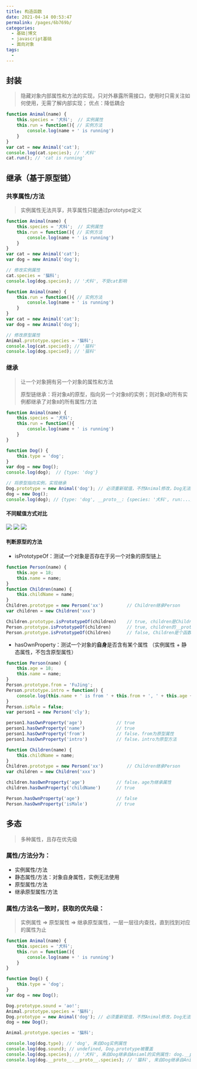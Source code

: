 ```yaml
---
title: 构造函数
date: 2021-04-14 00:53:47
permalink: /pages/6b769b/
categories:
  - 基础|博文
  - javascript基础
  - 面向对象
tags:
  -
---
```


## 封装
> 隐藏对象内部属性和方法的实现，只对外暴露所需接口，使用时只需关注如何使用，无需了解内部实现；
> 优点：降低耦合

```js
function Animal(name) {
    this.species = '犬科';  // 实例属性
    this.run = function(){ // 实例方法
        console.log(name + ' is running')
    }
}
var cat = new Animal('cat');
console.log(cat.species); // '犬科'
cat.run(); // 'cat is running'
```

## 继承（基于原型链）

### 共享属性/方法
> 实例属性无法共享，共享属性只能通过prototype定义

```js
function Animal(name) {
    this.species = '犬科';  // 实例属性
    this.run = function(){ // 实例方法
        console.log(name + ' is running')
    }
}
var cat = new Animal('cat');
var dog = new Animal('dog');

// 修改实例属性
cat.species = '猫科';
console.log(dog.species); // '犬科', 不受cat影响
```

```js
function Animal(name) {
    this.run = function(){ // 实例方法
        console.log(name + ' is running')
    }
}
var cat = new Animal('cat');
var dog = new Animal('dog');

// 修改原型属性
Animal.prototype.species = '猫科';
console.log(cat.specied); // '猫科'
console.log(dog.specied); // '猫科'
```

### 继承
> 让一个对象拥有另一个对象的属性和方法
>
> 原型链继承：将对象`A`的原型，指向另一个对象`B`的实例；则对象`A`的所有实例都继承了对象`B`的所有属性/方法


```js
function Animal(name) {
    this.species = '犬科';
    this.run = function(){
        console.log(name + ' is running')
    }
}

function Dog() {
    this.type = 'dog';
}
var dog = new Dog();
console.log(dog);  // {type: 'dog'}

// 将原型指向实例，实现继承
Dog.prototype = new Animal('dog'); // 必须重新赋值，不然Animal修改，Dog无法继承。dog需要重新赋值
dog = new Dog();
console.log(dog); // {type: 'dog', __proto__: {species: '犬科', run:...}}
```

#### 不同赋值方式对比
![](../../../.vuepress/public/assets/web/QQ20210416-003133@2x.png)
![](../../../.vuepress/public/assets/web/QQ20210416-003223@2x.png)
![](../../../.vuepress/public/assets/web/QQ20210416-003342@2x.png)


#### 判断原型的方法
+ isPrototypeOf：测试一个对象是否存在于另一个对象的原型链上
```js
function Person(name) {
	this.age = 18;
	this.name = name;
}
function Children(name) {
	this.childName = name;
}
Children.prototype = new Person('xx')         // Children继承Person
var children = new Children('xxx')

Children.prototype.isPrototypeOf(children)    // true, children是Children的实例
Person.prototype.isPrototypeOf(children)      // true, children的__proto__指向Children的原型，也就是Person的实例
Person.prototype.isPrototypeOf(Children)      // false, Children是个函数
```
+ hasOwnProperty：测试一个对象的**自身**是否含有某个属性  （实例属性 + 静态属性，不包含原型属性）
```js
function Person(name) {
	this.age = 18;
	this.name = name;
}
Person.prototype.from = 'FuJing';
Person.prototype.intro = function() {
	console.log(this.name + ' is from ' + this.from + ', ' + this.age + ' years old')
}
Person.isMale = false;
var person1 = new Person('cly');

person1.hasOwnProperty('age')             // true
person1.hasOwnProperty('name')            // true
person1.hasOwnProperty('from')            // false，from为原型属性
person1.hasOwnProperty('intro')           // false，intro为原型方法

function Children(name) {
	this.childName = name;
}
Children.prototype = new Person('xx')         // Children继承Person
var children = new Children('xxx')

children.hasOwnProperty('age')            // false，age为继承属性
children.hasOwnProperty('childName')      // true

Person.hasOwnProperty('age')              // false
Person.hasOwnProperty('isMale')           // true
```

## 多态
> 多种属性，且存在优先级

### 属性/方法分为：
+ 实例属性/方法
+ 静态属性/方法：对象自身属性，实例无法使用
+ 原型属性/方法
+ 继承原型属性/方法

### 属性/方法名一致时，获取的优先级：
> 实例属性 => 原型属性 => 继承原型属性，一层一层往内查找，直到找到对应的属性为止

```js
function Animal(name) {
    this.species = '犬科';
    this.run = function(){
        console.log(name + ' is running')
    }
}

function Dog() {
    this.type = 'dog';
}
var dog = new Dog();

Dog.prototype.sound = 'ao!';
Animal.prototype.species = '猫科';
Dog.prototype = new Animal('dog'); // 必须重新赋值，不然Animal修改，Dog无法继承。dog需要重新赋值
dog = new Dog();

Animal.prototype.species = '猫科';

console.log(dog.type); // 'dog', 来自Dog实例属性
console.log(dog.sound); // undefined, Dog.prototype被覆盖
console.log(dog.species); // '犬科', 来自Dog继承自Aniaml的实例属性: dog.__proto__.species
console.log(dog.__proto__.__proto__.species); // '猫科', 来自Dog继承自Aniaml的原型属性
```
